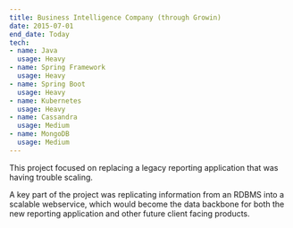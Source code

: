 ```yaml
---
title: Business Intelligence Company (through Growin)
date: 2015-07-01
end_date: Today
tech:
- name: Java
  usage: Heavy
- name: Spring Framework
  usage: Heavy
- name: Spring Boot
  usage: Heavy
- name: Kubernetes
  usage: Heavy
- name: Cassandra
  usage: Medium
- name: MongoDB
  usage: Medium
---
```

This project focused on replacing a legacy reporting application that was having trouble scaling.

A key part of the project was replicating information from an RDBMS into a scalable webservice, which would become the data backbone for both the new reporting application and other future client facing products.
